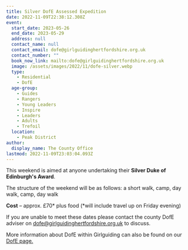 ```yaml
---
title: Silver DofE Assessed Expedition
date: 2022-11-09T22:38:12.308Z
event:
  start_date: 2023-05-26
  end_date: 2023-05-29
  address: null
  contact_name: null
  contact_email: dofe@girlguidinghertfordshire.org.uk
  contact_number: ""
  book_now_link: mailto:dofe@girlguidinghertfordshire.org.uk
  image: /assets/images/2022/11/dofe-silver.webp
  type:
    - Residential
    - DofE
  age-group:
    - Guides
    - Rangers
    - Young Leaders
    - Inspire
    - Leaders
    - Adults
    - Trefoil
  location:
    - Peak District
author:
  display_name: The County Office
lastmod: 2022-11-09T23:03:04.093Z
---
```

This weekend is aimed at anyone undertaking their **Silver Duke of Edinburgh's Award**.

The structure of the weekend will be as follows: a short walk, camp, day walk, camp, day walk

**Cost** – approx. £70\* plus food (\*will include travel up on Friday evening)

If you are unable to meet these dates please contact the county DofE adviser on <dofe@girlguidinghertfordshire.org.uk> to discuss.

More information about DofE within Girlguiding can also be found on our [DofE page.](/youth-opportunities/dofe/)
